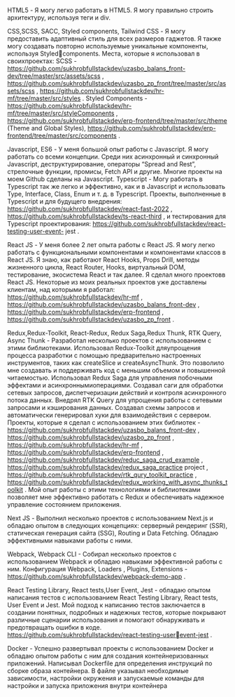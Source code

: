 HTML5 - Я могу легко работать в HTML5. Я могу правильно строить архитектуру, используя теги и div.

CSS,SCSS, SACC, Styled components, Tailwind CSS - Я могу предоставить адаптивный стиль для всех размеров 
гаджетов. Я также могу создавать повторно используемые уникальные компоненты, используя Styledcomponents. Места, которые я использовал в своихпроектах:
SCSS - https://github.com/sukhrobfullstackdev/uzasbo_balans_front-dev/tree/master/src/assets/scss ,
https://github.com/sukhrobfullstackdev/uzasbo_zp_front/tree/master/src/assets/scss ,
https://github.com/sukhrobfullstackdev/hr-mf/tree/master/src/styles .
Styled Components - https://github.com/sukhrobfullstackdev/hr-mf/tree/master/src/styleComponents ,
https://github.com/sukhrobfullstackdev/erp-frontend/tree/master/src/theme (Theme and Global Styles),
https://github.com/sukhrobfullstackdev/erp-frontend/tree/master/src/components .

Javascript, ES6 - У меня большой опыт работы с Javascript. Я могу работать со всеми концепции. Среди них 
асинхронный и синхронный Javascript, деструктурирование, операторы “Spread and Rest”, стрелочные функции, 
промисы, Fetch API и другие. Многие проекты на моем Github сделаны на Javascript.
Typescript - Могу работать в Typescript так же легко и эффективно, как и в Javascript и использовать Type,
Interface, Class, Enum и т. д. в Typescript. Проекты, выполненные в Typescript и для будущего внедрения:
https://github.com/sukhrobfullstackdev/react-fast-2022 , https://github.com/sukhrobfullstackdev/ts-react-third , и
тестирования для Typescript проектирования: https://github.com/sukhrobfullstackdev/react-testing-user-event- jest .

React JS - У меня более 2 лет опыта работы с React JS. Я могу легко работать с функциональными компонентами
и компонентами классов в React JS. Я знаю, как работают React Hooks, Props Drill, методы жизненного цикла,
React Router, Hooks, виртуальный DOM, тестирование, экосистема React и так далее. Я сделал много проектовв 
React JS. Некоторые из моих реальных проектов уже доставлены клиентам, над которыми я работал:
https://github.com/sukhrobfullstackdev/hr-mf , https://github.com/sukhrobfullstackdev/uzasbo_balans_front-dev ,
https://github.com/sukhrobfullstackdev/erp-frontend , https://github.com/sukhrobfullstackdev/uzasbo_zp_front .

Redux,Redux-Toolkit, React-Redux, Redux Saga,Redux Thunk, RTK Query, Async Thunk - Разработал несколько 
проектов с использованием с этими библиотеками. Использовал Redux-Toolkit дляупрощения процесса
разработки с помощью предварительно настроенных инструментов, таких как createSlice и createAsyncThunk. 
Это позволило мне создавать и поддерживать код с меньшим объемом и повышенной читаемостью.
Использовал Redux Saga для управления побочными эффектами и асинхроннымиоперациями. Создавал саги
для обработки сетевых запросов, диспетчеризации действий и контроля асинхронного потока данных. Внедрял
RTK Query для упрощения работы с сетевыми запросами и
кэширования данных. Создавал схемы запросов и автоматически генерировал хуки для взаимодействия с
сервером. Проекты, которые я сделал с использованием этих библиотек -
https://github.com/sukhrobfullstackdev/uzasbo_balans_front-dev ,
https://github.com/sukhrobfullstackdev/uzasbo_zp_front , https://github.com/sukhrobfullstackdev/hr-mf ,
https://github.com/sukhrobfullstackdev/erp-frontend ,
https://github.com/sukhrobfullstackdev/reduc_saga_crud_example ,
https://github.com/sukhrobfullstackdev/redux_saga_practice project ,
https://github.com/sukhrobfullstackdev/rtk_qury_toolkit_practice ,
https://github.com/sukhrobfullstackdev/redux_working_with_async_thunks_toolkit . Мой опыт работы с этими
технологиями и библиотеками позволяет мне эффективно работать с Redux и обеспечивать надежное
управление состоянием приложения.

Next JS - Выполнил несколько проектов с использованием Next.js и обладаю опытом в следующих концепциях:
серверный рендеринг (SSR), статическая генерация сайта (SSG), Routing и Data Fetching. Обладаю
эффективными навыками работы с ними.

Webpack, Webpack CLI - Cобирал несколько проектов с использованием Webpack и обладаю навыками
эффективной работы с ним. Конфигурация Webpack, Loaders , Plugins, Extensions -
https://github.com/sukhrobfullstackdev/webpack-demo-app .

React Testing Library, React tests,User Event, Jest - обладаю опытом написания тестов с использованием React
Testing Library, React tests, User Event и Jest. Мой подход к написанию тестов заключается в создании понятных,
подробных и надежных тестов, которые покрывают различные сценарии использования и помогают 
обнаруживать и предотвращать ошибки в коде. https://github.com/sukhrobfullstackdev/react-testing-userevent-jest .

Docker - Успешно развертывал проекты с использованием Docker и обладаю опытом работы с ним для 
создания контейнеризованных приложений. Написывал Dockerfile для определения инструкций по сборке образа 
контейнера. В файле указывал необходимые зависимости, настройки окружения и запускаемые команды для 
настройки и запуска приложения внутри контейнера
